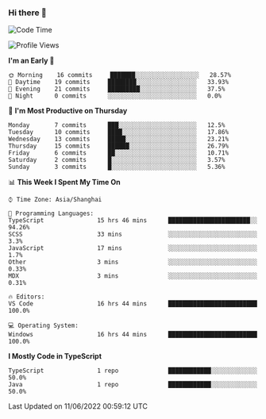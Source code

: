 ### Hi there 👋

<!--
**waynelwz/waynelwz** is a ✨ _special_ ✨ repository because its `README.md` (this file) appears on your GitHub profile.

Here are some ideas to get you started:

- 🔭 I’m currently working on ...
- 🌱 I’m currently learning ...
- 👯 I’m looking to collaborate on ...
- 🤔 I’m looking for help with ...
- 💬 Ask me about ...
- 📫 How to reach me: ...
- 😄 Pronouns: ...
- ⚡ Fun fact: ...
-->

<!--START_SECTION:waka-->
![Code Time](http://img.shields.io/badge/Code%20Time-31%20hrs%2056%20mins-blue)

![Profile Views](http://img.shields.io/badge/Profile%20Views-0-blue)

**I'm an Early 🐤** 

```text
🌞 Morning    16 commits     ███████░░░░░░░░░░░░░░░░░░   28.57% 
🌆 Daytime    19 commits     ████████░░░░░░░░░░░░░░░░░   33.93% 
🌃 Evening    21 commits     █████████░░░░░░░░░░░░░░░░   37.5% 
🌙 Night      0 commits      ░░░░░░░░░░░░░░░░░░░░░░░░░   0.0%

```
📅 **I'm Most Productive on Thursday** 

```text
Monday       7 commits      ███░░░░░░░░░░░░░░░░░░░░░░   12.5% 
Tuesday      10 commits     ████░░░░░░░░░░░░░░░░░░░░░   17.86% 
Wednesday    13 commits     █████░░░░░░░░░░░░░░░░░░░░   23.21% 
Thursday     15 commits     ██████░░░░░░░░░░░░░░░░░░░   26.79% 
Friday       6 commits      ██░░░░░░░░░░░░░░░░░░░░░░░   10.71% 
Saturday     2 commits      █░░░░░░░░░░░░░░░░░░░░░░░░   3.57% 
Sunday       3 commits      █░░░░░░░░░░░░░░░░░░░░░░░░   5.36%

```


📊 **This Week I Spent My Time On** 

```text
⌚︎ Time Zone: Asia/Shanghai

💬 Programming Languages: 
TypeScript               15 hrs 46 mins      ███████████████████████░░   94.26% 
SCSS                     33 mins             ░░░░░░░░░░░░░░░░░░░░░░░░░   3.3% 
JavaScript               17 mins             ░░░░░░░░░░░░░░░░░░░░░░░░░   1.7% 
Other                    3 mins              ░░░░░░░░░░░░░░░░░░░░░░░░░   0.33% 
MDX                      3 mins              ░░░░░░░░░░░░░░░░░░░░░░░░░   0.31%

🔥 Editors: 
VS Code                  16 hrs 44 mins      █████████████████████████   100.0%

💻 Operating System: 
Windows                  16 hrs 44 mins      █████████████████████████   100.0%

```

**I Mostly Code in TypeScript** 

```text
TypeScript               1 repo              ████████████░░░░░░░░░░░░░   50.0% 
Java                     1 repo              ████████████░░░░░░░░░░░░░   50.0%

```



 Last Updated on 11/06/2022 00:59:12 UTC
<!--END_SECTION:waka-->
